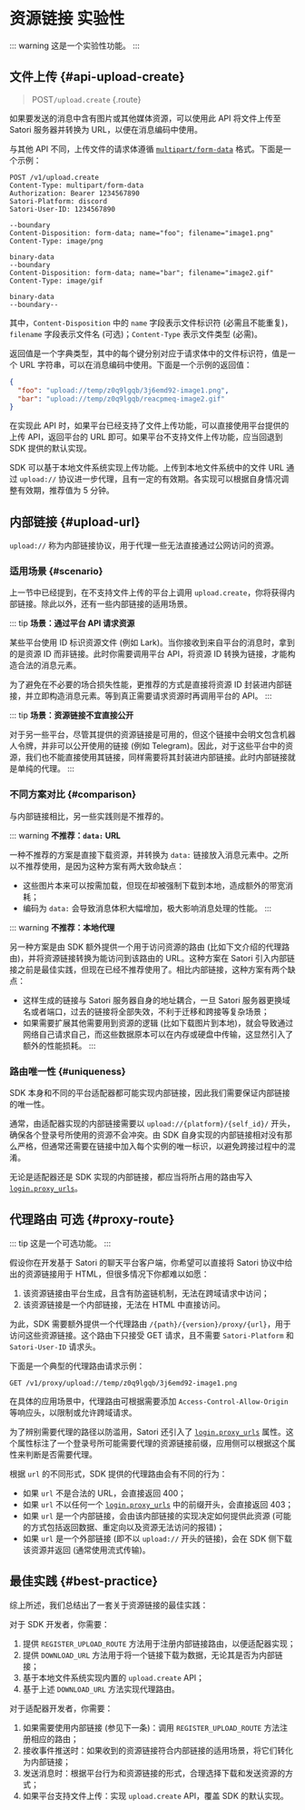 # 资源链接 <badge type="warning">实验性</badge>

::: warning
这是一个实验性功能。
:::

## 文件上传 {#api-upload-create}

> <badge>POST</badge>`/upload.create` {.route}

如果要发送的消息中含有图片或其他媒体资源，可以使用此 API 将文件上传至 Satori 服务器并转换为 URL，以便在消息编码中使用。

与其他 API 不同，上传文件的请求体遵循 [`multipart/form-data`](https://datatracker.ietf.org/doc/html/rfc7578#section-4) 格式。下面是一个示例：

```text
POST /v1/upload.create
Content-Type: multipart/form-data
Authorization: Bearer 1234567890
Satori-Platform: discord
Satori-User-ID: 1234567890

--boundary
Content-Disposition: form-data; name="foo"; filename="image1.png"
Content-Type: image/png

binary-data
--boundary
Content-Disposition: form-data; name="bar"; filename="image2.gif"
Content-Type: image/gif

binary-data
--boundary--
```

其中，`Content-Disposition` 中的 `name` 字段表示文件标识符 (必需且不能重复)，`filename` 字段表示文件名 (可选)；`Content-Type` 表示文件类型 (必需)。

返回值是一个字典类型，其中的每个键分别对应于请求体中的文件标识符，值是一个 URL 字符串，可以在消息编码中使用。下面是一个示例的返回值：

```json
{
  "foo": "upload://temp/z0q9lgqb/3j6emd92-image1.png",
  "bar": "upload://temp/z0q9lgqb/reacpmeq-image2.gif"
}
```

在实现此 API 时，如果平台已经支持了文件上传功能，可以直接使用平台提供的上传 API，返回平台的 URL 即可。如果平台不支持文件上传功能，应当回退到 SDK 提供的默认实现。

SDK 可以基于本地文件系统实现上传功能。上传到本地文件系统中的文件 URL 通过 `upload://` 协议进一步代理，且有一定的有效期。各实现可以根据自身情况调整有效期，推荐值为 5 分钟。

## 内部链接 {#upload-url}

`upload://` 称为内部链接协议，用于代理一些无法直接通过公网访问的资源。

### 适用场景 {#scenario}

上一节中已经提到，在不支持文件上传的平台上调用 `upload.create`，你将获得内部链接。除此以外，还有一些内部链接的适用场景。

::: tip
**场景：通过平台 API 请求资源**

某些平台使用 ID 标识资源文件 (例如 Lark)。当你接收到来自平台的消息时，拿到的是资源 ID 而非链接。此时你需要调用平台 API，将资源 ID 转换为链接，才能构造合法的消息元素。

为了避免在不必要的场合损失性能，更推荐的方式是直接将资源 ID 封装进内部链接，并立即构造消息元素。等到真正需要请求资源时再调用平台的 API。
:::

::: tip
**场景：资源链接不宜直接公开**

对于另一些平台，尽管其提供的资源链接是可用的，但这个链接中会明文包含机器人令牌，并非可以公开使用的链接 (例如 Telegram)。因此，对于这些平台中的资源，我们也不能直接使用其链接，同样需要将其封装进内部链接。此时内部链接就是单纯的代理。
:::

### 不同方案对比 {#comparison}

与内部链接相比，另一些实践则是不推荐的。

::: warning
**不推荐：`data:` URL**

一种不推荐的方案是直接下载资源，并转换为 `data:` 链接放入消息元素中。之所以不推荐使用，是因为这种方案有两大致命缺点：

- 这些图片本来可以按需加载，但现在却被强制下载到本地，造成额外的带宽消耗；
- 编码为 `data:` 会导致消息体积大幅增加，极大影响消息处理的性能。
:::

::: warning
**不推荐：本地代理**

另一种方案是由 SDK 额外提供一个用于访问资源的路由 (比如下文介绍的代理路由)，并将资源链接转换为能访问到该路由的 URL。这种方案在 Satori 引入内部链接之前是最佳实践，但现在已经不推荐使用了。相比内部链接，这种方案有两个缺点：

- 这样生成的链接与 Satori 服务器自身的地址耦合，一旦 Satori 服务器更换域名或者端口，过去的链接将全部失效，不利于迁移和跨接等复杂场景；
- 如果需要扩展其他需要用到资源的逻辑 (比如下载图片到本地)，就会导致通过网络自己请求自己，而这些数据原本可以在内存或硬盘中传输，这显然引入了额外的性能损耗。
:::

### 路由唯一性 {#uniqueness}

SDK 本身和不同的平台适配器都可能实现内部链接，因此我们需要保证内部链接的唯一性。

通常，由适配器实现的内部链接需要以 `upload://{platform}/{self_id}/` 开头，确保各个登录号所使用的资源不会冲突。由 SDK 自身实现的内部链接相对没有那么严格，但通常还需要在链接中加入每个实例的唯一标识，以避免跨接过程中的混淆。

无论是适配器还是 SDK 实现的内部链接，都应当将所占用的路由写入 [`login.proxy_urls`](../resources/login.md)。

## 代理路由 <badge>可选</badge> {#proxy-route}

::: tip
这是一个可选功能。
:::

假设你在开发基于 Satori 的聊天平台客户端，你希望可以直接将 Satori 协议中给出的资源链接用于 HTML，但很多情况下你都难以如愿：

1. 该资源链接由平台生成，且含有防盗链机制，无法在跨域请求中访问；
2. 该资源链接是一个内部链接，无法在 HTML 中直接访问。

为此，SDK 需要额外提供一个代理路由 `/{path}/{version}/proxy/{url}`，用于访问这些资源链接。这个路由下只接受 GET 请求，且不需要 `Satori-Platform` 和 `Satori-User-ID` 请求头。

下面是一个典型的代理路由请求示例：

```text
GET /v1/proxy/upload://temp/z0q9lgqb/3j6emd92-image1.png
```

在具体的应用场景中，代理路由可根据需要添加 `Access-Control-Allow-Origin` 等响应头，以限制或允许跨域请求。

为了辨别需要代理的路径以防滥用，Satori 还引入了 [`login.proxy_urls`](../resources/login.md) 属性。这个属性标注了一个登录号所可能需要代理的资源链接前缀，应用侧可以根据这个属性来判断是否需要代理。

根据 `url` 的不同形式，SDK 提供的代理路由会有不同的行为：

- 如果 `url` 不是合法的 URL，会直接返回 400；
- 如果 `url` 不以任何一个 [`login.proxy_urls`](../resources/login.md) 中的前缀开头，会直接返回 403；
- 如果 `url` 是一个内部链接，会由该内部链接的实现决定如何提供此资源 (可能的方式包括返回数据、重定向以及资源无法访问的报错)；
- 如果 `url` 是一个外部链接 (即不以 `upload://` 开头的链接)，会在 SDK 侧下载该资源并返回 (通常使用流式传输)。

## 最佳实践 {#best-practice}

综上所述，我们总结出了一套关于资源链接的最佳实践：

对于 SDK 开发者，你需要：

1. 提供 `REGISTER_UPLOAD_ROUTE` 方法用于注册内部链接路由，以便适配器实现；
2. 提供 `DOWNLOAD_URL` 方法用于将一个链接下载为数据，无论其是否为内部链接；
3. 基于本地文件系统实现内置的 `upload.create` API；
4. 基于上述 `DOWNLOAD_URL` 方法实现代理路由。

对于适配器开发者，你需要：

1. 如果需要使用内部链接 (参见下一条)：调用 `REGISTER_UPLOAD_ROUTE` 方法注册相应的路由；
2. 接收事件推送时：如果收到的资源链接符合内部链接的适用场景，将它们转化为内部链接；
3. 发送消息时：根据平台行为和资源链接的形式，合理选择下载和发送资源的方式；
4. 如果平台支持文件上传：实现 `upload.create` API，覆盖 SDK 的默认实现。
